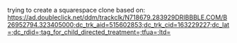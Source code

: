 trying to create a squarespace clone based on: https://ad.doubleclick.net/ddm/trackclk/N718679.283929DRIBBBLE.COM/B26952794.323405000;dc_trk_aid=515602853;dc_trk_cid=163229227;dc_lat=;dc_rdid=;tag_for_child_directed_treatment=;tfua=;ltd=
